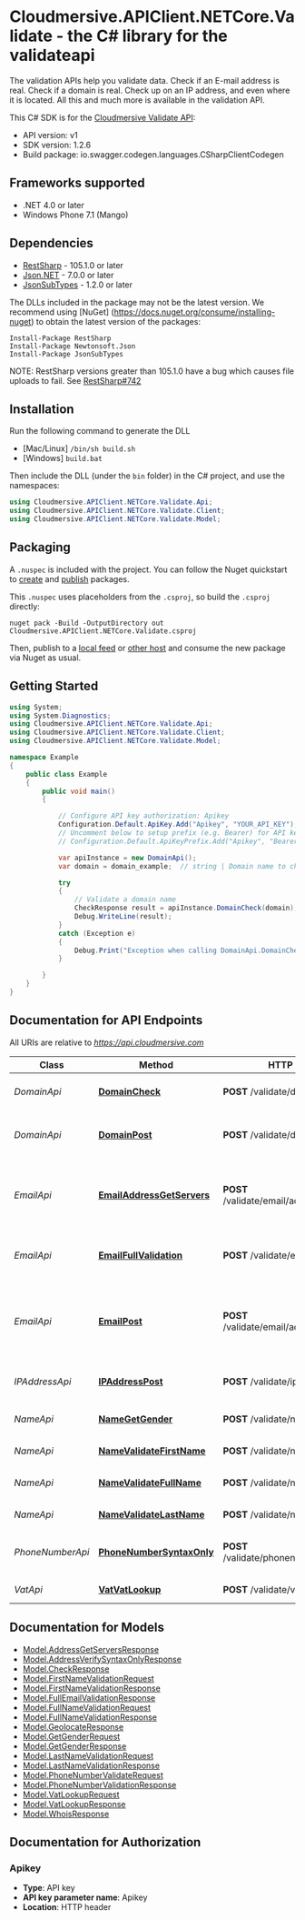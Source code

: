 # Cloudmersive.APIClient.NETCore.Validate - the C# library for the validateapi

The validation APIs help you validate data. Check if an E-mail address is real. Check if a domain is real. Check up on an IP address, and even where it is located. All this and much more is available in the validation API.

This C# SDK is for the [Cloudmersive Validate API](https://www.cloudmersive.com/validate-api):

- API version: v1
- SDK version: 1.2.6
- Build package: io.swagger.codegen.languages.CSharpClientCodegen

<a name="frameworks-supported"></a>
## Frameworks supported
- .NET 4.0 or later
- Windows Phone 7.1 (Mango)

<a name="dependencies"></a>
## Dependencies
- [RestSharp](https://www.nuget.org/packages/RestSharp) - 105.1.0 or later
- [Json.NET](https://www.nuget.org/packages/Newtonsoft.Json/) - 7.0.0 or later
- [JsonSubTypes](https://www.nuget.org/packages/JsonSubTypes/) - 1.2.0 or later

The DLLs included in the package may not be the latest version. We recommend using [NuGet] (https://docs.nuget.org/consume/installing-nuget) to obtain the latest version of the packages:
```
Install-Package RestSharp
Install-Package Newtonsoft.Json
Install-Package JsonSubTypes
```

NOTE: RestSharp versions greater than 105.1.0 have a bug which causes file uploads to fail. See [RestSharp#742](https://github.com/restsharp/RestSharp/issues/742)

<a name="installation"></a>
## Installation
Run the following command to generate the DLL
- [Mac/Linux] `/bin/sh build.sh`
- [Windows] `build.bat`

Then include the DLL (under the `bin` folder) in the C# project, and use the namespaces:
```csharp
using Cloudmersive.APIClient.NETCore.Validate.Api;
using Cloudmersive.APIClient.NETCore.Validate.Client;
using Cloudmersive.APIClient.NETCore.Validate.Model;
```
<a name="packaging"></a>
## Packaging

A `.nuspec` is included with the project. You can follow the Nuget quickstart to [create](https://docs.microsoft.com/en-us/nuget/quickstart/create-and-publish-a-package#create-the-package) and [publish](https://docs.microsoft.com/en-us/nuget/quickstart/create-and-publish-a-package#publish-the-package) packages.

This `.nuspec` uses placeholders from the `.csproj`, so build the `.csproj` directly:

```
nuget pack -Build -OutputDirectory out Cloudmersive.APIClient.NETCore.Validate.csproj
```

Then, publish to a [local feed](https://docs.microsoft.com/en-us/nuget/hosting-packages/local-feeds) or [other host](https://docs.microsoft.com/en-us/nuget/hosting-packages/overview) and consume the new package via Nuget as usual.

<a name="getting-started"></a>
## Getting Started

```csharp
using System;
using System.Diagnostics;
using Cloudmersive.APIClient.NETCore.Validate.Api;
using Cloudmersive.APIClient.NETCore.Validate.Client;
using Cloudmersive.APIClient.NETCore.Validate.Model;

namespace Example
{
    public class Example
    {
        public void main()
        {

            // Configure API key authorization: Apikey
            Configuration.Default.ApiKey.Add("Apikey", "YOUR_API_KEY");
            // Uncomment below to setup prefix (e.g. Bearer) for API key, if needed
            // Configuration.Default.ApiKeyPrefix.Add("Apikey", "Bearer");

            var apiInstance = new DomainApi();
            var domain = domain_example;  // string | Domain name to check, for example \"cloudmersive.com\".  The input is a string so be sure to enclose it in double-quotes.

            try
            {
                // Validate a domain name
                CheckResponse result = apiInstance.DomainCheck(domain);
                Debug.WriteLine(result);
            }
            catch (Exception e)
            {
                Debug.Print("Exception when calling DomainApi.DomainCheck: " + e.Message );
            }

        }
    }
}
```

<a name="documentation-for-api-endpoints"></a>
## Documentation for API Endpoints

All URIs are relative to *https://api.cloudmersive.com*

Class | Method | HTTP request | Description
------------ | ------------- | ------------- | -------------
*DomainApi* | [**DomainCheck**](docs/DomainApi.md#domaincheck) | **POST** /validate/domain/check | Validate a domain name
*DomainApi* | [**DomainPost**](docs/DomainApi.md#domainpost) | **POST** /validate/domain/whois | Get WHOIS information for a domain
*EmailApi* | [**EmailAddressGetServers**](docs/EmailApi.md#emailaddressgetservers) | **POST** /validate/email/address/servers | Partially check whether an email address is valid
*EmailApi* | [**EmailFullValidation**](docs/EmailApi.md#emailfullvalidation) | **POST** /validate/email/address/full | Fully validate an email address
*EmailApi* | [**EmailPost**](docs/EmailApi.md#emailpost) | **POST** /validate/email/address/syntaxOnly | Validate email adddress for syntactic correctness only
*IPAddressApi* | [**IPAddressPost**](docs/IPAddressApi.md#ipaddresspost) | **POST** /validate/ip/geolocate | Geolocate an IP address
*NameApi* | [**NameGetGender**](docs/NameApi.md#namegetgender) | **POST** /validate/name/get-gender | Get the gender of a first name
*NameApi* | [**NameValidateFirstName**](docs/NameApi.md#namevalidatefirstname) | **POST** /validate/name/first | Validate a first name
*NameApi* | [**NameValidateFullName**](docs/NameApi.md#namevalidatefullname) | **POST** /validate/name/full-name | Parse and validate a full name
*NameApi* | [**NameValidateLastName**](docs/NameApi.md#namevalidatelastname) | **POST** /validate/name/last | Validate a last name
*PhoneNumberApi* | [**PhoneNumberSyntaxOnly**](docs/PhoneNumberApi.md#phonenumbersyntaxonly) | **POST** /validate/phonenumber/basic | Validate phone number (basic)
*VatApi* | [**VatVatLookup**](docs/VatApi.md#vatvatlookup) | **POST** /validate/vat/lookup | Lookup a VAT code


<a name="documentation-for-models"></a>
## Documentation for Models

 - [Model.AddressGetServersResponse](docs/AddressGetServersResponse.md)
 - [Model.AddressVerifySyntaxOnlyResponse](docs/AddressVerifySyntaxOnlyResponse.md)
 - [Model.CheckResponse](docs/CheckResponse.md)
 - [Model.FirstNameValidationRequest](docs/FirstNameValidationRequest.md)
 - [Model.FirstNameValidationResponse](docs/FirstNameValidationResponse.md)
 - [Model.FullEmailValidationResponse](docs/FullEmailValidationResponse.md)
 - [Model.FullNameValidationRequest](docs/FullNameValidationRequest.md)
 - [Model.FullNameValidationResponse](docs/FullNameValidationResponse.md)
 - [Model.GeolocateResponse](docs/GeolocateResponse.md)
 - [Model.GetGenderRequest](docs/GetGenderRequest.md)
 - [Model.GetGenderResponse](docs/GetGenderResponse.md)
 - [Model.LastNameValidationRequest](docs/LastNameValidationRequest.md)
 - [Model.LastNameValidationResponse](docs/LastNameValidationResponse.md)
 - [Model.PhoneNumberValidateRequest](docs/PhoneNumberValidateRequest.md)
 - [Model.PhoneNumberValidationResponse](docs/PhoneNumberValidationResponse.md)
 - [Model.VatLookupRequest](docs/VatLookupRequest.md)
 - [Model.VatLookupResponse](docs/VatLookupResponse.md)
 - [Model.WhoisResponse](docs/WhoisResponse.md)


<a name="documentation-for-authorization"></a>
## Documentation for Authorization

<a name="Apikey"></a>
### Apikey

- **Type**: API key
- **API key parameter name**: Apikey
- **Location**: HTTP header

